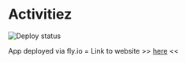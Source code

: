 # Activitiez

![Deploy status](https://github.com/92Hank/Activitiez/actions/workflows/docker-push.yml/badge.svg)

App deployed via fly.io = Link to website >> [here](https://activitiez.fly.dev) <<